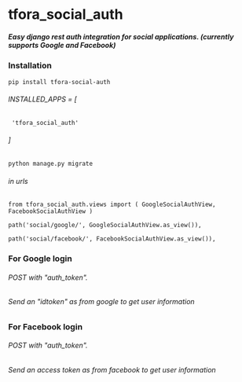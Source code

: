 # tfora_social_auth

##### Easy django rest auth integration for social applications. (currently supports Google and Facebook)

### Installation

`pip install tfora-social-auth
`
###### INSTALLED_APPS = [


`  'tfora_social_auth'
`  

###### ]

`python manage.py migrate`

###### in urls

`from tfora_social_auth.views import (
    GoogleSocialAuthView,
    FacebookSocialAuthView
)`

`path('social/google/', GoogleSocialAuthView.as_view()),
`

`path('social/facebook/', FacebookSocialAuthView.as_view()),
`

### For Google login

###### POST with "auth_token".

###### Send an "idtoken" as from google to get user information

### For Facebook login

###### POST with "auth_token".

###### Send an access token as from facebook to get user information
